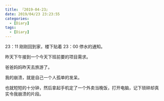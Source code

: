 ```yaml
---
title: 『2019-04-23』
date: 2019/04/23 23:23:55
categories:
  - [Diary]
tags:
  - [Diary]
---
```


23：11 刚刚回到家，楼下贴着 23：00 停水的通知。

昨天下午接到一个今天下班前要的项目需求。

爸爸妈妈昨天去旅游了。

我的崩溃，就是自己一个人孤单的发呆。

也就短短的十分钟，然后拿起手机定了一个外卖当晚饭，打开电脑，记下琐碎却真实令我崩溃的片段。